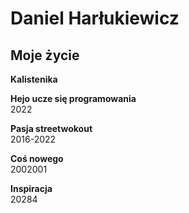 # Daniel Harłukiewicz

## Moje życie
**Kalistenika**

**Hejo ucze się programowania**\
2022

**Pasja streetwokout**\
2016-2022

**Coś nowego**\
2002001 

**Inspiracja**\
20284 


